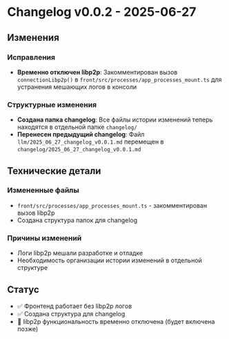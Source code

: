# Changelog v0.0.2 - 2025-06-27

## Изменения

### Исправления
- **Временно отключен libp2p**: Закомментирован вызов `connectionLibp2p()` в `front/src/processes/app_processes_mount.ts` для устранения мешающих логов в консоли

### Структурные изменения
- **Создана папка changelog**: Все файлы истории изменений теперь находятся в отдельной папке `changelog/`
- **Перенесен предыдущий changelog**: Файл `llm/2025_06_27_changelog_v0.0.1.md` перемещен в `changelog/2025_06_27_changelog_v0.0.1.md`

## Технические детали

### Измененные файлы
- `front/src/processes/app_processes_mount.ts` - закомментирован вызов libp2p
- Создана структура папок для changelog

### Причины изменений
- Логи libp2p мешали разработке и отладке
- Необходимость организации истории изменений в отдельной структуре

## Статус
- ✅ Фронтенд работает без libp2p логов
- ✅ Создана структура для changelog
- 🔄 libp2p функциональность временно отключена (будет включена позже)

